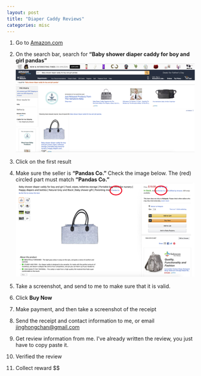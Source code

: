 ```yaml
---
layout: post
title: "Diaper Caddy Reviews"
categories: misc
---
```


1. Go to [Amazon.com](https://www.amazon.com/)
2. On the search bar, search for **“Baby shower diaper caddy for boy and girl pandas”**
![Search baby shower diaper caddy for boy and girl pandas on Amazon](/assets/DiaperCaddy/search_term.png)

3. Click on the first result
4. Make sure the seller is **“Pandas Co.”** Check the image below. The (red) circled part must match **“Pandas Co.”**
![Make sure the seller is "Pandas Co."](/assets/DiaperCaddy/make_sure_name_matches.png)

5. Take a screenshot, and send to me to make sure that it is valid.
6. Click **Buy Now**
7. Make payment, and then take a screenshot of the receipt
8. Send the receipt and contact information to me, or email jinghongchan@gmail.com
9. Get review information from me. I've already written the review, you just have to copy paste it.
10. Verified the review
11. Collect reward $$

